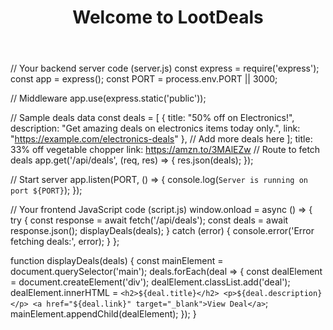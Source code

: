 <!DOCTYPE html>
<html lang="en">
<head>
    <meta charset="UTF-8">
    <meta name="viewport" content="width=device-width, initial-scale=1.0">
    <title>LootDeals</title>
    <link rel="stylesheet" href="style.css">
</head>
<body>
    <header>
        <h1>Welcome to LootDeals</h1>
    </header>
    <main>
        <!-- Deal listings will be dynamically generated here -->
    </main>
    <footer>
        <!-- Footer content here -->
    </footer>
    <script src="script.js"></script>
</body>
</html>// Your backend server code (server.js)
const express = require('express');
const app = express();
const PORT = process.env.PORT || 3000;

// Middleware
app.use(express.static('public'));

// Sample deals data
const deals = [
    {
        title: "50% off on Electronics!",
        description: "Get amazing deals on electronics items today only.",
        link: "https://example.com/electronics-deals"
    },
    // Add more deals here
];
title: 33% off vegetable chopper
link: https://amzn.to/3MAlEZw
// Route to fetch deals
app.get('/api/deals', (req, res) => {
    res.json(deals);
});

// Start server
app.listen(PORT, () => {
    console.log(`Server is running on port ${PORT}`);
});

// Your frontend JavaScript code (script.js)
window.onload = async () => {
    try {
        const response = await fetch('/api/deals');
        const deals = await response.json();
        displayDeals(deals);
    } catch (error) {
        console.error('Error fetching deals:', error);
    }
};

function displayDeals(deals) {
    const mainElement = document.querySelector('main');
    deals.forEach(deal => {
        const dealElement = document.createElement('div');
        dealElement.classList.add('deal');
        dealElement.innerHTML = `
            <h2>${deal.title}</h2>
            <p>${deal.description}</p>
            <a href="${deal.link}" target="_blank">View Deal</a>
        `;
        mainElement.appendChild(dealElement);
    });
}
